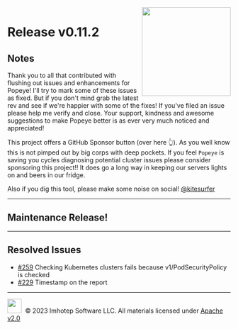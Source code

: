 <img src="https://raw.githubusercontent.com/derailed/popeye/master/assets/popeye_logo.png" align="right" width="200" height="auto"/>

# Release v0.11.2

## Notes

Thank you to all that contributed with flushing out issues and enhancements for Popeye! I'll try to mark some of these issues as fixed. But if you don't mind grab the latest rev and see if we're happier with some of the fixes! If you've filed an issue please help me verify and close. Your support, kindness and awesome suggestions to make Popeye better is as ever very much noticed and appreciated!

This project offers a GitHub Sponsor button (over here 👆). As you well know this is not pimped out by big corps with deep pockets. If you feel `Popeye` is saving you cycles diagnosing potential cluster issues please consider sponsoring this project!! It does go a long way in keeping our servers lights on and beers in our fridge.

Also if you dig this tool, please make some noise on social! [@kitesurfer](https://twitter.com/kitesurfer)

---

## Maintenance Release!

---

## Resolved Issues

* [#259](https://github.com/derailed/popeye/issues/259) Checking Kubernetes clusters fails because v1/PodSecurityPolicy is checked
* [#229](https://github.com/derailed/popeye/issues/229) Timestamp on the report

---

<img src="https://raw.githubusercontent.com/derailed/popeye/master/assets/imhotep_logo.png" width="32" height="auto"/>&nbsp; © 2023 Imhotep Software LLC. All materials licensed under [Apache v2.0](http://www.apache.org/licenses/LICENSE-2.0)
